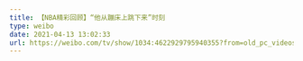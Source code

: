 ```yaml
---
title: 【NBA精彩回顾】“他从蹦床上跳下来”时刻
type: weibo
date: 2021-04-13 13:02:33
url: https://weibo.com/tv/show/1034:4622929795940355?from=old_pc_videoshow
---
```


<!-- more -->